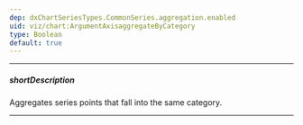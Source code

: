 ```yaml
---
dep: dxChartSeriesTypes.CommonSeries.aggregation.enabled
uid: viz/chart:ArgumentAxisaggregateByCategory
type: Boolean
default: true
---
```

---
##### shortDescription
Aggregates series points that fall into the same category.

---
